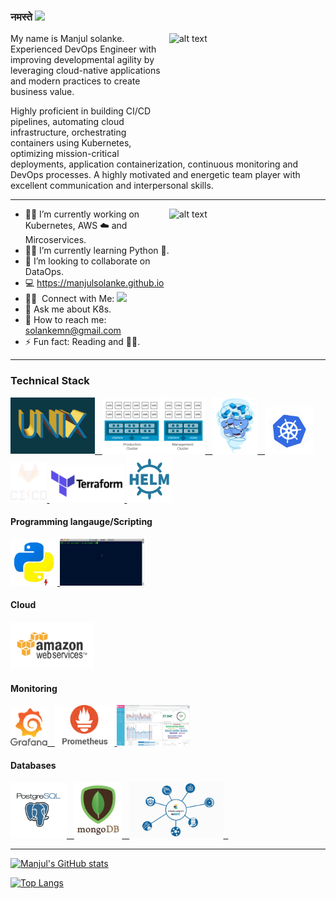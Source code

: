 ### नमस्ते <img src="https://user-images.githubusercontent.com/42378118/110234147-e3259600-7f4e-11eb-95be-0c4047144dea.gif" width="30"><br>
          
<img align="right" src="https://media.giphy.com/media/oNrQaV8zjY5RD7Ok67/giphy-downsized-large.gif" alt="alt text" width="250" height="200">


My name is Manjul solanke. Experienced DevOps Engineer with improving developmental agility by leveraging cloud-native applications and modern practices to create business value. 


Highly proficient in building CI/CD pipelines, automating cloud infrastructure, orchestrating containers using Kubernetes, optimizing mission-critical deployments, application containerization, continuous monitoring and DevOps processes. A highly motivated and energetic team player with excellent communication and interpersonal skills. 



---
<img align="right" src="https://media.giphy.com/media/CcwLAV11cALh3OuEJ5/giphy.gif" alt="alt text" width="250" height="200">

- 👨‍💻 I’m currently working on Kubernetes, AWS ☁️  and Mircoservices. 
- 👨‍🎓  I’m currently learning Python 🐍.
- 👯 I’m looking to collaborate on DataOps.
-  💻  https://manjulsolanke.github.io
- 🤝🏻 &nbsp;Connect with Me: <a href="https://www.linkedin.com/in/manjulsolanke"><img src="https://img.shields.io/badge/-Manjul%20Solanke-0077B5?style=flat&logo=Linkedin&logoColor=white"/></a>
- 💬 Ask me about K8s.
- 📧 How to reach me: solankemn@gmail.com
- ⚡ Fun fact: Reading and 🏊‍♂️.
---



### Technical Stack

<p float="left">
  <a href="https://unix.org/" target="_blank" >
    <img src="https://github.com/manjulsolanke/manjulsolanke/blob/main/images/unix.gif" height="90" />&nbsp;&nbsp;
  </a>        
  <a href="https://www.vmware.com/" target="_blank" >
    <img src="https://github.com/manjulsolanke/manjulsolanke/blob/main/images/vmware.gif" height="90" />&nbsp;&nbsp;
  </a>           
  <a href="https://www.docker.com/" target="_blank" >
    <img src="https://github.com/manjulsolanke/manjulsolanke/blob/main/images/docker.gif" height="90" />&nbsp;&nbsp;
  </a>
  <a href="https://kubernetes.io/" target="_blank" >
    <img src="https://github.com/manjulsolanke/manjulsolanke/blob/main/images/k8s.gif"  height="75" />
  </a>
  <a href="https://docs.gitlab.com/ee/ci/" target="_blank" >
    <img src="https://github.com/manjulsolanke/manjulsolanke/blob/main/images/cicd.gif"  height="65" />
  </a>
  <a href="https://www.terraform.io/" target="_blank" >
    <img src="https://github.com/manjulsolanke/manjulsolanke/blob/main/images/terraform.gif" width="120" />
  </a>
  <a href="https://helm.sh/" target="_blank" >
    <img src="https://github.com/manjulsolanke/manjulsolanke/blob/main/images/helm.gif"  height="75" />
  </a>
 </p>


#### Programming langauge/Scripting

 <p float="left">
  <a href="https://www.python.org/" target="_blank" >
    <img src="https://github.com/manjulsolanke/manjulsolanke/blob/main/images/python.gif"  height="75" />
  </a>
  <a href="https://unix.org/" target="_blank" >
     <img src="https://github.com/manjulsolanke/manjulsolanke/blob/main/images/bash.gif"  height="75" />
    </a> 
 </p>

#### Cloud
  
 <p float="left">
  <a href="https://aws.amazon.com/" target="_blank" >
    <img src="https://github.com/manjulsolanke/manjulsolanke/blob/main/images/aws.gif"  height="75" />
  </a>
 </p>
  
####  Monitoring
  
 <p float="left">
  <a href="https://grafana.com/" target="_blank" >
    <img src="https://github.com/manjulsolanke/manjulsolanke/blob/main/images/grafana.gif" height="60" />&nbsp;&nbsp;
  </a>
  <a href="https://prometheus.io/" target="_blank" >
    <img src="https://github.com/manjulsolanke/manjulsolanke/blob/main/images/prometheus.gif" height="65" />
    </a>
  <a href="https://www.elastic.co/kibana" target="_blank" >
     <img src="https://github.com/manjulsolanke/manjulsolanke/blob/main/images/kibana.gif" height="65" />
     </a>        
</p>

#### Databases
  
 <p float="left">
  <a href="https://www.postgresql.org/" target="_blank" >
     <img src="https://github.com/manjulsolanke/manjulsolanke/blob/main/images/postgresql.gif" height="90" />&nbsp;&nbsp;
  </a>
  <a href="https://www.mongodb.com/" target="_blank" >
     <img src="https://github.com/manjulsolanke/manjulsolanke/blob/main/images/mongo.gif" height="90" />&nbsp;&nbsp;
  </a>
  <a href="https://www.elastic.co/" target="_blank" >
     <img src="https://github.com/manjulsolanke/manjulsolanke/blob/main/images/elasticsearch.gif" height="90" />&nbsp;&nbsp;
  </a>        
</p>


---

[![Manjul's GitHub stats](https://github-readme-stats.vercel.app/api?username=manjulsolanke)](https://github.com/manjulsolanke)


[![Top Langs](https://github-readme-stats.vercel.app/api/top-langs/?username=manjulsolanke)](https://github.com/manjulsolanke)

